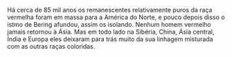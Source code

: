﻿Há cerca de 85 mil anos os remanescentes relativamente puros da raça vermelha foram em massa para a América do Norte, e pouco depois disso o istmo de Bering afundou, assim os isolando. Nenhum homem vermelho jamais retornou à Ásia. Mas em todo lado na Sibéria, China, Ásia central, Índia e Europa eles deixaram para trás muito da sua linhagem misturada com as outras raças coloridas.